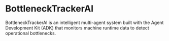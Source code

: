 # BottleneckTrackerAI
BottleneckTrackerAI is an intelligent multi-agent system built with the Agent Development Kit (ADK) that monitors machine runtime data to detect operational bottlenecks.
